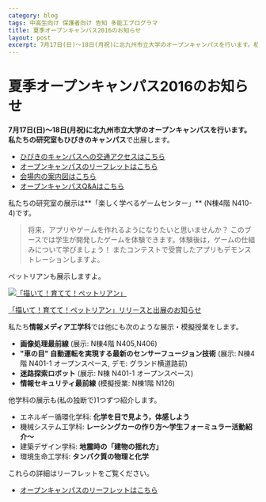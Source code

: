 ```yaml
---
category: blog
tags: 中高生向け 保護者向け 告知 多能工プログラマ
title: 夏季オープンキャンパス2016のお知らせ
layout: post
excerpt: 7月17日(日)〜18日(月祝)に北九州市立大学のオープンキャンパスを行います。私たちの研究室もひびきのキャンパスで出展します。
---
```

# 夏季オープンキャンパス2016のお知らせ

**7月17日(日)〜18日(月祝)**に北九州市立大学のオープンキャンパスを行います。私たちの研究室も**ひびきのキャンパス**で出展します。

* [ひびきのキャンパスへの交通アクセスはこちら](http://www.kitakyu-u.ac.jp/env/access.html)
* [オープンキャンパスのリーフレットはこちら](http://www.kitakyu-u.ac.jp/env/entrance_exam/opencampus/2628.html)
* [会場内の案内図はこちら](http://www.kitakyu-u.ac.jp/env/entrance_exam/opencampus/2635.html)
* [オープンキャンパスQ&Aはこちら](http://www.kitakyu-u.ac.jp/env/entrance_exam/opencampus/2657.html)

私たちの研究室の展示は**「楽しく学べるゲームセンター」** (N棟4階 N410-4)です。

> 将来，アプリやゲームを作れるようになりたいと思いませんか？ このブースでは学生が開発したゲームを体験できます。体験後は，ゲームの仕組みについて学びましょう！ またコンテストで受賞したアプリもデモンストレーションしますよ。

ペットリアンも展示しますよ。

[![「描いて！育てて！ペットリアン」](https://lh3.googleusercontent.com/_MshGL5lsprXIuNV7_tAyyZaIzcjwUzF68_DIx5yV3PaOTBsYpw2f9Sua0wWUH88qg=w300-rw)](/blog/2016/06/25/Petlian.html)

[「描いて！育てて！ペットリアン」リリースと出展のお知らせ](/blog/2016/06/25/Petlian.html)

私たち**情報メディア工学科**では他にも次のような展示・模擬授業をします。

* **画像処理最前線** (展示: N棟4階 N405,N406)
* **"車の目" 自動運転を実現する最新のセンサーフュージョン技術** (展示: N棟4階 N401-1 オープンスペース, デモ: グランド横道路前)
* **迷路探索ロボット** (展示: N棟 N401-1 オープンスペース)
* **情報セキュリティ最前線** (模擬授業: N棟1階 N126)

他学科の展示も(私の独断で)1つずつ紹介します。

* エネルギー循環化学科: **化学を目で見よう，体感しよう**
* 機械システム工学科: **レーシングカーの作り方〜学生フォーミュラー活動紹介〜**
* 建築デザイン学科: **地震時の「建物の揺れ方」**
* 環境生命工学科: **タンパク質の物理と化学**

これらの詳細はリーフレットをご覧ください。

* [オープンキャンパスのリーフレットはこちら](http://www.kitakyu-u.ac.jp/env/entrance_exam/opencampus/2628.html)
